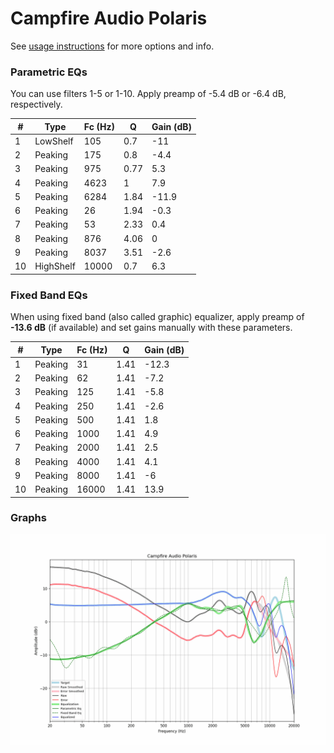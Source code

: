 # Campfire Audio Polaris
See [usage instructions](https://github.com/jaakkopasanen/AutoEq#usage) for more options and info.

### Parametric EQs
You can use filters 1-5 or 1-10. Apply preamp of -5.4 dB or -6.4 dB, respectively.

|   # | Type      |   Fc (Hz) |    Q |   Gain (dB) |
|-----|-----------|-----------|------|-------------|
|   1 | LowShelf  |       105 | 0.7  |       -11   |
|   2 | Peaking   |       175 | 0.8  |        -4.4 |
|   3 | Peaking   |       975 | 0.77 |         5.3 |
|   4 | Peaking   |      4623 | 1    |         7.9 |
|   5 | Peaking   |      6284 | 1.84 |       -11.9 |
|   6 | Peaking   |        26 | 1.94 |        -0.3 |
|   7 | Peaking   |        53 | 2.33 |         0.4 |
|   8 | Peaking   |       876 | 4.06 |         0   |
|   9 | Peaking   |      8037 | 3.51 |        -2.6 |
|  10 | HighShelf |     10000 | 0.7  |         6.3 |

### Fixed Band EQs
When using fixed band (also called graphic) equalizer, apply preamp of **-13.6 dB** (if available) and set gains manually with these parameters.

|   # | Type    |   Fc (Hz) |    Q |   Gain (dB) |
|-----|---------|-----------|------|-------------|
|   1 | Peaking |        31 | 1.41 |       -12.3 |
|   2 | Peaking |        62 | 1.41 |        -7.2 |
|   3 | Peaking |       125 | 1.41 |        -5.8 |
|   4 | Peaking |       250 | 1.41 |        -2.6 |
|   5 | Peaking |       500 | 1.41 |         1.8 |
|   6 | Peaking |      1000 | 1.41 |         4.9 |
|   7 | Peaking |      2000 | 1.41 |         2.5 |
|   8 | Peaking |      4000 | 1.41 |         4.1 |
|   9 | Peaking |      8000 | 1.41 |        -6   |
|  10 | Peaking |     16000 | 1.41 |        13.9 |

### Graphs
![](./Campfire%20Audio%20Polaris.png)
